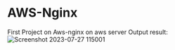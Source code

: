 # AWS-Nginx
First Project on Aws-nginx on aws server
Output result:
![Screenshot 2023-07-27 115001](https://github.com/Leafkoala/AWS-Nginx/assets/139156719/a60e8b95-f617-4b28-a1e1-17a78c2e0256)

